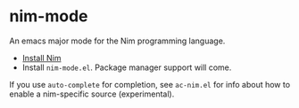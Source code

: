 nim-mode
===========

An emacs major mode for the Nim programming language.

* [Install Nim](http://nim-lang.org/download.html)
* Install `nim-mode.el`. Package manager support will come.

If you use `auto-complete` for completion, see `ac-nim.el`
for info about how to enable a nim-specific source (experimental).
